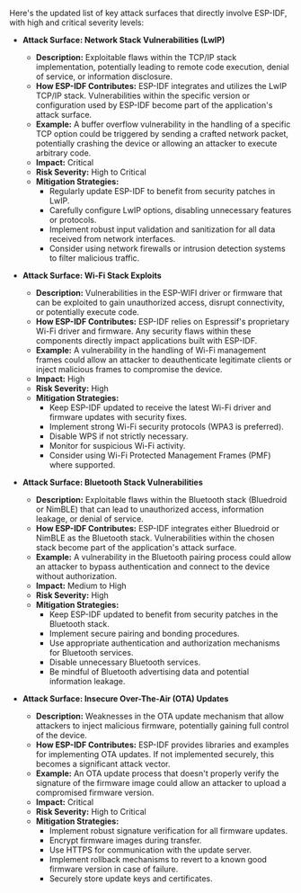 Here's the updated list of key attack surfaces that directly involve ESP-IDF, with high and critical severity levels:

- **Attack Surface: Network Stack Vulnerabilities (LwIP)**
    - **Description:** Exploitable flaws within the TCP/IP stack implementation, potentially leading to remote code execution, denial of service, or information disclosure.
    - **How ESP-IDF Contributes:** ESP-IDF integrates and utilizes the LwIP TCP/IP stack. Vulnerabilities within the specific version or configuration used by ESP-IDF become part of the application's attack surface.
    - **Example:** A buffer overflow vulnerability in the handling of a specific TCP option could be triggered by sending a crafted network packet, potentially crashing the device or allowing an attacker to execute arbitrary code.
    - **Impact:** Critical
    - **Risk Severity:** High to Critical
    - **Mitigation Strategies:**
        - Regularly update ESP-IDF to benefit from security patches in LwIP.
        - Carefully configure LwIP options, disabling unnecessary features or protocols.
        - Implement robust input validation and sanitization for all data received from network interfaces.
        - Consider using network firewalls or intrusion detection systems to filter malicious traffic.

- **Attack Surface: Wi-Fi Stack Exploits**
    - **Description:** Vulnerabilities in the ESP-WIFI driver or firmware that can be exploited to gain unauthorized access, disrupt connectivity, or potentially execute code.
    - **How ESP-IDF Contributes:** ESP-IDF relies on Espressif's proprietary Wi-Fi driver and firmware. Any security flaws within these components directly impact applications built with ESP-IDF.
    - **Example:** A vulnerability in the handling of Wi-Fi management frames could allow an attacker to deauthenticate legitimate clients or inject malicious frames to compromise the device.
    - **Impact:** High
    - **Risk Severity:** High
    - **Mitigation Strategies:**
        - Keep ESP-IDF updated to receive the latest Wi-Fi driver and firmware updates with security fixes.
        - Implement strong Wi-Fi security protocols (WPA3 is preferred).
        - Disable WPS if not strictly necessary.
        - Monitor for suspicious Wi-Fi activity.
        - Consider using Wi-Fi Protected Management Frames (PMF) where supported.

- **Attack Surface: Bluetooth Stack Vulnerabilities**
    - **Description:** Exploitable flaws within the Bluetooth stack (Bluedroid or NimBLE) that can lead to unauthorized access, information leakage, or denial of service.
    - **How ESP-IDF Contributes:** ESP-IDF integrates either Bluedroid or NimBLE as the Bluetooth stack. Vulnerabilities within the chosen stack become part of the application's attack surface.
    - **Example:** A vulnerability in the Bluetooth pairing process could allow an attacker to bypass authentication and connect to the device without authorization.
    - **Impact:** Medium to High
    - **Risk Severity:** High
    - **Mitigation Strategies:**
        - Keep ESP-IDF updated to benefit from security patches in the Bluetooth stack.
        - Implement secure pairing and bonding procedures.
        - Use appropriate authentication and authorization mechanisms for Bluetooth services.
        - Disable unnecessary Bluetooth services.
        - Be mindful of Bluetooth advertising data and potential information leakage.

- **Attack Surface: Insecure Over-The-Air (OTA) Updates**
    - **Description:** Weaknesses in the OTA update mechanism that allow attackers to inject malicious firmware, potentially gaining full control of the device.
    - **How ESP-IDF Contributes:** ESP-IDF provides libraries and examples for implementing OTA updates. If not implemented securely, this becomes a significant attack vector.
    - **Example:** An OTA update process that doesn't properly verify the signature of the firmware image could allow an attacker to upload a compromised firmware version.
    - **Impact:** Critical
    - **Risk Severity:** High to Critical
    - **Mitigation Strategies:**
        - Implement robust signature verification for all firmware updates.
        - Encrypt firmware images during transfer.
        - Use HTTPS for communication with the update server.
        - Implement rollback mechanisms to revert to a known good firmware version in case of failure.
        - Securely store update keys and certificates.